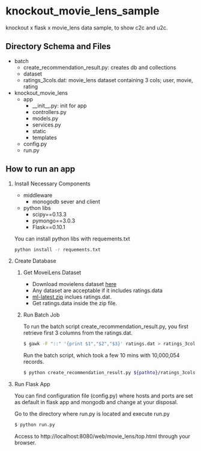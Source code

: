 # knockout_movie_lens_sample
knockout x flask x movie_lens data sample, to show c2c and u2c.

## Directory Schema and Files
- batch
  - create_recommendation\_result.py: creates db and collections
  - dataset
  - ratings_3cols.dat: movie_lens dataset containing 3 cols; user, movie, rating
- knockout\_movie\_lens
    - app
      -  \_\_init\_\_.py: init for app
      - controllers.py
      - models.py
      - services.py
      - static
      - templates
  - config.py
  - run.py

## How to run an app
1. Install Necessary Components
   - middleware
     - monogodb sever and client
   - python libs
     - scipy==0.13.3
     - pymongo==3.0.3
     - Flask==0.10.1

    You can install python libs with requements.txt

    ```sh
    python install -r requements.txt
    ```

2. Create Database
   1. Get MoveiLens Dataset
      - Download movielens dataset [here](http://grouplens.org/datasets/movielens )
      - Any dataset are acceptable if it includes ratings.data
      - [ml-latest.zip](http://files.grouplens.org/datasets/movielens/ml-latest.zip) inclues ratings.dat.
      - Get ratings.data inside the zip file.

   2. Run Batch Job
   
       To run the batch script create_recommendation\_result.py, you first retrieve first 3 columns from the ratings.dat.

       ```sh
       $ gawk -F "::" '{print $1","$2","$3}' ratings.dat > ratings_3cols.dat
       ```
     
       Run the batch script, which took a few 10 mins with 10,000,054 records.
       
       ```sh
       $ python create_recommendation_result.py ${pathto}/ratings_3cols.dat
        ```


3. Run Flask App

    You can find configuration file (config.py) where hosts and ports are set as default in flask app and mongodb and change at your disposal.

    Go to the directory where run.py is located and execute run.py
    ```sh
    $ python run.py
    ```

    Access to http://localhost:8080/web/movie_lens/top.html through your browser.
